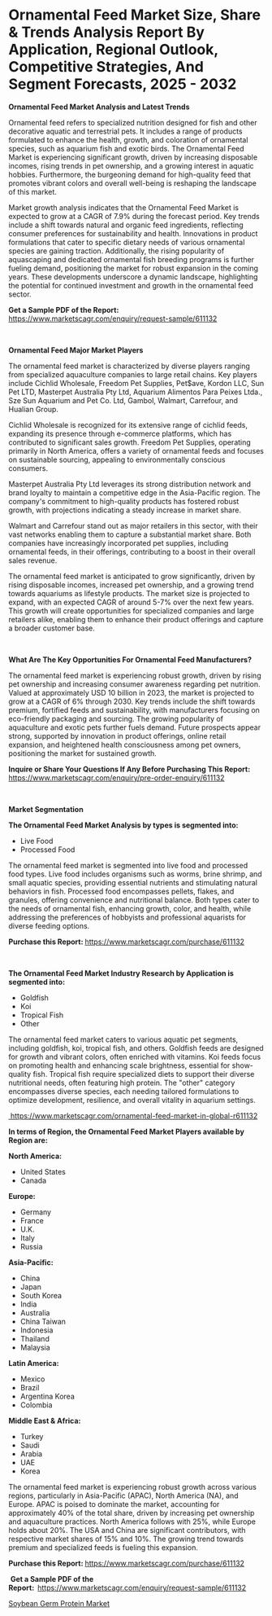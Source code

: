 <p><h1>Ornamental Feed Market Size, Share & Trends Analysis Report By Application, Regional Outlook, Competitive Strategies, And Segment Forecasts, 2025 - 2032</h1></p><p><strong>Ornamental Feed Market Analysis and Latest Trends</strong></p>
<p><p>Ornamental feed refers to specialized nutrition designed for fish and other decorative aquatic and terrestrial pets. It includes a range of products formulated to enhance the health, growth, and coloration of ornamental species, such as aquarium fish and exotic birds. The Ornamental Feed Market is experiencing significant growth, driven by increasing disposable incomes, rising trends in pet ownership, and a growing interest in aquatic hobbies. Furthermore, the burgeoning demand for high-quality feed that promotes vibrant colors and overall well-being is reshaping the landscape of this market.</p><p>Market growth analysis indicates that the Ornamental Feed Market is expected to grow at a CAGR of 7.9% during the forecast period. Key trends include a shift towards natural and organic feed ingredients, reflecting consumer preferences for sustainability and health. Innovations in product formulations that cater to specific dietary needs of various ornamental species are gaining traction. Additionally, the rising popularity of aquascaping and dedicated ornamental fish breeding programs is further fueling demand, positioning the market for robust expansion in the coming years. These developments underscore a dynamic landscape, highlighting the potential for continued investment and growth in the ornamental feed sector.</p></p>
<p><strong>Get a Sample PDF of the Report:&nbsp;</strong> <a href="https://www.marketscagr.com/enquiry/request-sample/611132?utm_campaign=2944&utm_medium=2&utm_source=Github&utm_content=ia&utm_term=23032025&utm_id=ornamental-feed">https://www.marketscagr.com/enquiry/request-sample/611132</a></p>
<p>&nbsp;</p>
<p><strong>Ornamental Feed Major Market Players</strong></p>
<p><p>The ornamental feed market is characterized by diverse players ranging from specialized aquaculture companies to large retail chains. Key players include Cichlid Wholesale, Freedom Pet Supplies, Pet$ave, Kordon LLC, Sun Pet LTD, Masterpet Australia Pty Ltd, Aquarium Alimentos Para Peixes Ltda., Sze Sun Aquarium and Pet Co. Ltd, Gambol, Walmart, Carrefour, and Hualian Group. </p><p>Cichlid Wholesale is recognized for its extensive range of cichlid feeds, expanding its presence through e-commerce platforms, which has contributed to significant sales growth. Freedom Pet Supplies, operating primarily in North America, offers a variety of ornamental feeds and focuses on sustainable sourcing, appealing to environmentally conscious consumers.</p><p>Masterpet Australia Pty Ltd leverages its strong distribution network and brand loyalty to maintain a competitive edge in the Asia-Pacific region. The company's commitment to high-quality products has fostered robust growth, with projections indicating a steady increase in market share.</p><p>Walmart and Carrefour stand out as major retailers in this sector, with their vast networks enabling them to capture a substantial market share. Both companies have increasingly incorporated pet supplies, including ornamental feeds, in their offerings, contributing to a boost in their overall sales revenue.</p><p>The ornamental feed market is anticipated to grow significantly, driven by rising disposable incomes, increased pet ownership, and a growing trend towards aquariums as lifestyle products. The market size is projected to expand, with an expected CAGR of around 5-7% over the next few years. This growth will create opportunities for specialized companies and large retailers alike, enabling them to enhance their product offerings and capture a broader customer base.</p></p>
<p>&nbsp;</p>
<p><strong>What Are The Key Opportunities For Ornamental Feed Manufacturers?</strong></p>
<p><p>The ornamental feed market is experiencing robust growth, driven by rising pet ownership and increasing consumer awareness regarding pet nutrition. Valued at approximately USD 10 billion in 2023, the market is projected to grow at a CAGR of 6% through 2030. Key trends include the shift towards premium, fortified feeds and sustainability, with manufacturers focusing on eco-friendly packaging and sourcing. The growing popularity of aquaculture and exotic pets further fuels demand. Future prospects appear strong, supported by innovation in product offerings, online retail expansion, and heightened health consciousness among pet owners, positioning the market for sustained growth.</p></p>
<p><strong>Inquire or Share Your Questions If Any Before Purchasing This Report:</strong> <a href="https://www.marketscagr.com/enquiry/pre-order-enquiry/611132?utm_campaign=2944&utm_medium=2&utm_source=Github&utm_content=ia&utm_term=23032025&utm_id=ornamental-feed">https://www.marketscagr.com/enquiry/pre-order-enquiry/611132</a></p>
<p>&nbsp;</p>
<p><strong>Market Segmentation</strong></p>
<p><strong>The Ornamental Feed Market Analysis by types is segmented into:</strong></p>
<p><ul><li>Live Food</li><li>Processed Food</li></ul></p>
<p><p>The ornamental feed market is segmented into live food and processed food types. Live food includes organisms such as worms, brine shrimp, and small aquatic species, providing essential nutrients and stimulating natural behaviors in fish. Processed food encompasses pellets, flakes, and granules, offering convenience and nutritional balance. Both types cater to the needs of ornamental fish, enhancing growth, color, and health, while addressing the preferences of hobbyists and professional aquarists for diverse feeding options.</p></p>
<p><strong>Purchase this Report:&nbsp;</strong><a href="https://www.marketscagr.com/purchase/611132?utm_campaign=2944&utm_medium=2&utm_source=Github&utm_content=ia&utm_term=23032025&utm_id=ornamental-feed">https://www.marketscagr.com/purchase/611132</a></p>
<p>&nbsp;</p>
<p><strong>The Ornamental Feed Market Industry Research by Application is segmented into:</strong></p>
<p><ul><li>Goldfish</li><li>Koi</li><li>Tropical Fish</li><li>Other</li></ul></p>
<p><p>The ornamental feed market caters to various aquatic pet segments, including goldfish, koi, tropical fish, and others. Goldfish feeds are designed for growth and vibrant colors, often enriched with vitamins. Koi feeds focus on promoting health and enhancing scale brightness, essential for show-quality fish. Tropical fish require specialized diets to support their diverse nutritional needs, often featuring high protein. The "other" category encompasses diverse species, each needing tailored formulations to optimize development, resilience, and overall vitality in aquarium settings.</p></p>
<p><a href="https://www.marketscagr.com/ornamental-feed-market-in-global-r611132?utm_campaign=2944&utm_medium=2&utm_source=Github&utm_content=ia&utm_term=23032025&utm_id=ornamental-feed">&nbsp;https://www.marketscagr.com/ornamental-feed-market-in-global-r611132</a></p>
<p><strong>In terms of Region, the Ornamental Feed Market Players available by Region are:</strong></p>
<p>
    <p> <strong> North America: </strong>
        <ul>
            <li>United States</li>
            <li>Canada</li>
        </ul>
        </p> 
    <p> <strong> Europe: </strong>
        <ul>
            <li>Germany</li>
            <li>France</li>
            <li>U.K.</li>
            <li>Italy</li>
            <li>Russia</li>
        </ul>
        </p> 
    <p> <strong> Asia-Pacific: </strong>
        <ul>
            <li>China</li>
            <li>Japan</li>
            <li>South Korea</li>
            <li>India</li>
            <li>Australia</li>
            <li>China Taiwan</li>
            <li>Indonesia</li>
            <li>Thailand</li>
            <li>Malaysia</li>
        </ul>
        </p> 
    <p> <strong> Latin America: </strong>
        <ul>
            <li>Mexico</li>
            <li>Brazil</li>
            <li>Argentina Korea</li>
            <li>Colombia</li>
        </ul>
        </p> 
    <p> <strong> Middle East & Africa: </strong>
        <ul>
            <li>Turkey</li>
            <li>Saudi</li>
            <li>Arabia</li>
            <li>UAE</li>
            <li>Korea</li>
        </ul>
    </p>
    </p>
<p><p>The ornamental feed market is experiencing robust growth across various regions, particularly in Asia-Pacific (APAC), North America (NA), and Europe. APAC is poised to dominate the market, accounting for approximately 40% of the total share, driven by increasing pet ownership and aquaculture practices. North America follows with 25%, while Europe holds about 20%. The USA and China are significant contributors, with respective market shares of 15% and 10%. The growing trend towards premium and specialized feeds is fueling this expansion.</p></p>
<p><strong>Purchase this Report: </strong><a href="https://www.marketscagr.com/purchase/611132?utm_campaign=2944&utm_medium=2&utm_source=Github&utm_content=ia&utm_term=23032025&utm_id=ornamental-feed">https://www.marketscagr.com/purchase/611132</a></p>
<p>&nbsp;<strong>Get a Sample PDF of the Report:&nbsp;&nbsp;</strong><a href="https://www.marketscagr.com/enquiry/request-sample/611132?utm_campaign=2944&utm_medium=2&utm_source=Github&utm_content=ia&utm_term=23032025&utm_id=ornamental-feed">https://www.marketscagr.com/enquiry/request-sample/611132</a></p>
<p><strong></strong></p>
<p><p><a href="https://github.com/scaseiargas/Market-Research-Report-List-1/blob/main/soybean-germ-protein-market.md?utm_campaign=2944&utm_medium=2&utm_source=Github&utm_content=ia&utm_term=23032025&utm_id=ornamental-feed">Soybean Germ Protein Market</a></p></p>